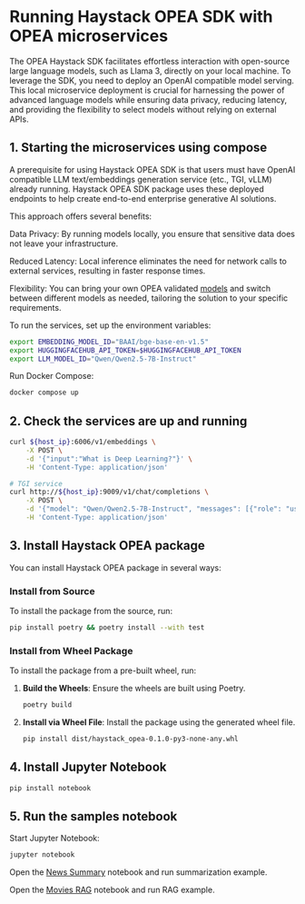 ﻿# Running Haystack OPEA SDK with OPEA microservices

The OPEA Haystack SDK facilitates effortless interaction with open-source large language models, such as Llama 3, directly on your local machine. To leverage the SDK, you need to deploy an OpenAI compatible model serving.
This local microservice deployment is crucial for harnessing the power of advanced language models while ensuring data privacy, reducing latency, and providing the flexibility to select models without relying on external APIs.

## 1. Starting the microservices using compose

A prerequisite for using Haystack OPEA SDK is that users must have OpenAI compatible LLM text/embeddings generation service (etc., TGI, vLLM) already running. Haystack OPEA SDK package uses these deployed endpoints to help create end-to-end enterprise generative AI solutions.

This approach offers several benefits:

Data Privacy: By running models locally, you ensure that sensitive data does not leave your infrastructure.

Reduced Latency: Local inference eliminates the need for network calls to external services, resulting in faster response times.

Flexibility: You can bring your own OPEA validated [models](https://github.com/opea-project/GenAIComps/blob/main/comps/llms/src/text-generation/README.md#validated-llm-models) and switch between different models as needed, tailoring the solution to your specific requirements.

To run the services, set up the environment variables:

```bash
export EMBEDDING_MODEL_ID="BAAI/bge-base-en-v1.5"
export HUGGINGFACEHUB_API_TOKEN=$HUGGINGFACEHUB_API_TOKEN
export LLM_MODEL_ID="Qwen/Qwen2.5-7B-Instruct"
```

Run Docker Compose:

```bash
docker compose up
```

## 2. Check the services are up and running

```bash
curl ${host_ip}:6006/v1/embeddings \
    -X POST \
    -d '{"input":"What is Deep Learning?"}' \
    -H 'Content-Type: application/json'
```

```bash
# TGI service
curl http://${host_ip}:9009/v1/chat/completions \
    -X POST \
    -d '{"model": "Qwen/Qwen2.5-7B-Instruct", "messages": [{"role": "user", "content": "What is Deep Learning?"}], "max_tokens":50}' \
    -H 'Content-Type: application/json'
```

## 3. Install Haystack OPEA package

You can install Haystack OPEA package in several ways:

### Install from Source

To install the package from the source, run:

```bash
pip install poetry && poetry install --with test
```

### Install from Wheel Package

To install the package from a pre-built wheel, run:

1. **Build the Wheels**: Ensure the wheels are built using Poetry.
    ```bash
    poetry build
    ```
2. **Install via Wheel File**: Install the package using the generated wheel file.
    ```bash
    pip install dist/haystack_opea-0.1.0-py3-none-any.whl
    ```

## 4. Install Jupyter Notebook

```bash
pip install notebook
```

## 5. Run the samples notebook

Start Jupyter Notebook:

```bash
jupyter notebook
```

Open the [News Summary](./news_summary.ipynb) notebook and run summarization example.

Open the [Movies RAG](./movies_rag.ipynb) notebook and run RAG example.
